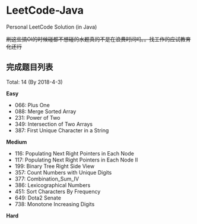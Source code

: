 # LeetCode-Java

Personal LeetCode Solution (in Java)

<del>刷这些搞OI的时候碰都不想碰的水题真的不是在浪费时间吗。。找工作的应试教育化还行</del>

## 完成题目列表

Total: 14 (By 2018-4-3)

**Easy**
- 066: Plus One
- 088: Merge Sorted Array
- 231: Power of Two
- 349: Intersection of Two Arrays
- 387: First Unique Character in a String


**Medium**
- 116: Populating Next Right Pointers in Each Node
- 117: Populating Next Right Pointers in Each Node II
- 199: Binary Tree Right Side View
- 357: Count Numbers with Unique Digits
- 377: Combination_Sum_IV
- 386: Lexicographical Numbers
- 451: Sort Characters By Frequency
- 649: Dota2 Senate
- 738: Monotone Increasing Digits

**Hard**


